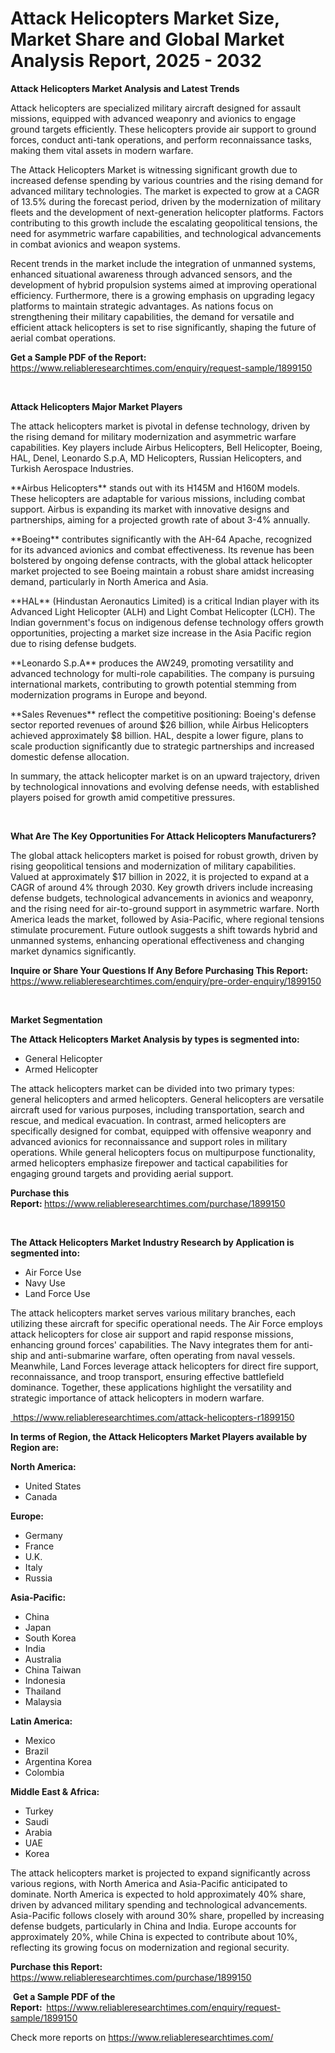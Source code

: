 <p><h1>Attack Helicopters Market Size, Market Share and Global Market Analysis Report, 2025 - 2032</h1></p><p><strong>Attack Helicopters Market Analysis and Latest Trends</strong></p>
<p><p>Attack helicopters are specialized military aircraft designed for assault missions, equipped with advanced weaponry and avionics to engage ground targets efficiently. These helicopters provide air support to ground forces, conduct anti-tank operations, and perform reconnaissance tasks, making them vital assets in modern warfare.</p><p>The Attack Helicopters Market is witnessing significant growth due to increased defense spending by various countries and the rising demand for advanced military technologies. The market is expected to grow at a CAGR of 13.5% during the forecast period, driven by the modernization of military fleets and the development of next-generation helicopter platforms. Factors contributing to this growth include the escalating geopolitical tensions, the need for asymmetric warfare capabilities, and technological advancements in combat avionics and weapon systems.</p><p>Recent trends in the market include the integration of unmanned systems, enhanced situational awareness through advanced sensors, and the development of hybrid propulsion systems aimed at improving operational efficiency. Furthermore, there is a growing emphasis on upgrading legacy platforms to maintain strategic advantages. As nations focus on strengthening their military capabilities, the demand for versatile and efficient attack helicopters is set to rise significantly, shaping the future of aerial combat operations.</p></p>
<p><strong>Get a Sample PDF of the Report:&nbsp;</strong> <a href="https://www.reliableresearchtimes.com/enquiry/request-sample/1899150?utm_campaign=2033&utm_medium=2&utm_source=Github&utm_content=ia&utm_term=16022025&utm_id=attack-helicopters">https://www.reliableresearchtimes.com/enquiry/request-sample/1899150</a></p>
<p>&nbsp;</p>
<p><strong>Attack Helicopters Major Market Players</strong></p>
<p><p>The attack helicopters market is pivotal in defense technology, driven by the rising demand for military modernization and asymmetric warfare capabilities. Key players include Airbus Helicopters, Bell Helicopter, Boeing, HAL, Denel, Leonardo S.p.A, MD Helicopters, Russian Helicopters, and Turkish Aerospace Industries.</p><p>**Airbus Helicopters** stands out with its H145M and H160M models. These helicopters are adaptable for various missions, including combat support. Airbus is expanding its market with innovative designs and partnerships, aiming for a projected growth rate of about 3-4% annually.</p><p>**Boeing** contributes significantly with the AH-64 Apache, recognized for its advanced avionics and combat effectiveness. Its revenue has been bolstered by ongoing defense contracts, with the global attack helicopter market projected to see Boeing maintain a robust share amidst increasing demand, particularly in North America and Asia.</p><p>**HAL** (Hindustan Aeronautics Limited) is a critical Indian player with its Advanced Light Helicopter (ALH) and Light Combat Helicopter (LCH). The Indian government's focus on indigenous defense technology offers growth opportunities, projecting a market size increase in the Asia Pacific region due to rising defense budgets.</p><p>**Leonardo S.p.A** produces the AW249, promoting versatility and advanced technology for multi-role capabilities. The company is pursuing international markets, contributing to growth potential stemming from modernization programs in Europe and beyond.</p><p>**Sales Revenues** reflect the competitive positioning: Boeing's defense sector reported revenues of around $26 billion, while Airbus Helicopters achieved approximately $8 billion. HAL, despite a lower figure, plans to scale production significantly due to strategic partnerships and increased domestic defense allocation.</p><p>In summary, the attack helicopter market is on an upward trajectory, driven by technological innovations and evolving defense needs, with established players poised for growth amid competitive pressures.</p></p>
<p>&nbsp;</p>
<p><strong>What Are The Key Opportunities For Attack Helicopters Manufacturers?</strong></p>
<p><p>The global attack helicopters market is poised for robust growth, driven by rising geopolitical tensions and modernization of military capabilities. Valued at approximately $17 billion in 2022, it is projected to expand at a CAGR of around 4% through 2030. Key growth drivers include increasing defense budgets, technological advancements in avionics and weaponry, and the rising need for air-to-ground support in asymmetric warfare. North America leads the market, followed by Asia-Pacific, where regional tensions stimulate procurement. Future outlook suggests a shift towards hybrid and unmanned systems, enhancing operational effectiveness and changing market dynamics significantly.</p></p>
<p><strong>Inquire or Share Your Questions If Any Before Purchasing This Report:</strong> <a href="https://www.reliableresearchtimes.com/enquiry/pre-order-enquiry/1899150?utm_campaign=2033&utm_medium=2&utm_source=Github&utm_content=ia&utm_term=16022025&utm_id=attack-helicopters">https://www.reliableresearchtimes.com/enquiry/pre-order-enquiry/1899150</a></p>
<p>&nbsp;</p>
<p><strong>Market Segmentation</strong></p>
<p><strong>The Attack Helicopters Market Analysis by types is segmented into:</strong></p>
<p><ul><li>General Helicopter</li><li>Armed Helicopter</li></ul></p>
<p><p>The attack helicopters market can be divided into two primary types: general helicopters and armed helicopters. General helicopters are versatile aircraft used for various purposes, including transportation, search and rescue, and medical evacuation. In contrast, armed helicopters are specifically designed for combat, equipped with offensive weaponry and advanced avionics for reconnaissance and support roles in military operations. While general helicopters focus on multipurpose functionality, armed helicopters emphasize firepower and tactical capabilities for engaging ground targets and providing aerial support.</p></p>
<p><strong>Purchase this Report:&nbsp;</strong><a href="https://www.reliableresearchtimes.com/purchase/1899150?utm_campaign=2033&utm_medium=2&utm_source=Github&utm_content=ia&utm_term=16022025&utm_id=attack-helicopters">https://www.reliableresearchtimes.com/purchase/1899150</a></p>
<p>&nbsp;</p>
<p><strong>The Attack Helicopters Market Industry Research by Application is segmented into:</strong></p>
<p><ul><li>Air Force Use</li><li>Navy Use</li><li>Land Force Use</li></ul></p>
<p><p>The attack helicopters market serves various military branches, each utilizing these aircraft for specific operational needs. The Air Force employs attack helicopters for close air support and rapid response missions, enhancing ground forces' capabilities. The Navy integrates them for anti-ship and anti-submarine warfare, often operating from naval vessels. Meanwhile, Land Forces leverage attack helicopters for direct fire support, reconnaissance, and troop transport, ensuring effective battlefield dominance. Together, these applications highlight the versatility and strategic importance of attack helicopters in modern warfare.</p></p>
<p><a href="https://www.reliableresearchtimes.com/attack-helicopters-r1899150?utm_campaign=2033&utm_medium=2&utm_source=Github&utm_content=ia&utm_term=16022025&utm_id=attack-helicopters">&nbsp;https://www.reliableresearchtimes.com/attack-helicopters-r1899150</a></p>
<p><strong>In terms of Region, the Attack Helicopters Market Players available by Region are:</strong></p>
<p>
    <p> <strong> North America: </strong>
        <ul>
            <li>United States</li>
            <li>Canada</li>
        </ul>
        </p> 
    <p> <strong> Europe: </strong>
        <ul>
            <li>Germany</li>
            <li>France</li>
            <li>U.K.</li>
            <li>Italy</li>
            <li>Russia</li>
        </ul>
        </p> 
    <p> <strong> Asia-Pacific: </strong>
        <ul>
            <li>China</li>
            <li>Japan</li>
            <li>South Korea</li>
            <li>India</li>
            <li>Australia</li>
            <li>China Taiwan</li>
            <li>Indonesia</li>
            <li>Thailand</li>
            <li>Malaysia</li>
        </ul>
        </p> 
    <p> <strong> Latin America: </strong>
        <ul>
            <li>Mexico</li>
            <li>Brazil</li>
            <li>Argentina Korea</li>
            <li>Colombia</li>
        </ul>
        </p> 
    <p> <strong> Middle East & Africa: </strong>
        <ul>
            <li>Turkey</li>
            <li>Saudi</li>
            <li>Arabia</li>
            <li>UAE</li>
            <li>Korea</li>
        </ul>
    </p>
    </p>
<p><p>The attack helicopters market is projected to expand significantly across various regions, with North America and Asia-Pacific anticipated to dominate. North America is expected to hold approximately 40% share, driven by advanced military spending and technological advancements. Asia-Pacific follows closely with around 30% share, propelled by increasing defense budgets, particularly in China and India. Europe accounts for approximately 20%, while China is expected to contribute about 10%, reflecting its growing focus on modernization and regional security.</p></p>
<p><strong>Purchase this Report: </strong><a href="https://www.reliableresearchtimes.com/purchase/1899150?utm_campaign=2033&utm_medium=2&utm_source=Github&utm_content=ia&utm_term=16022025&utm_id=attack-helicopters">https://www.reliableresearchtimes.com/purchase/1899150</a></p>
<p>&nbsp;<strong>Get a Sample PDF of the Report:&nbsp;&nbsp;</strong><a href="https://www.reliableresearchtimes.com/enquiry/request-sample/1899150?utm_campaign=2033&utm_medium=2&utm_source=Github&utm_content=ia&utm_term=16022025&utm_id=attack-helicopters">https://www.reliableresearchtimes.com/enquiry/request-sample/1899150</a></p>
<p><strong></strong></p>
<p>Check more reports on <a href="https://www.reliableresearchtimes.com/?utm_campaign=2033&utm_medium=2&utm_source=Github&utm_content=ia&utm_term=16022025&utm_id=attack-helicopters">https://www.reliableresearchtimes.com/</a></p>
